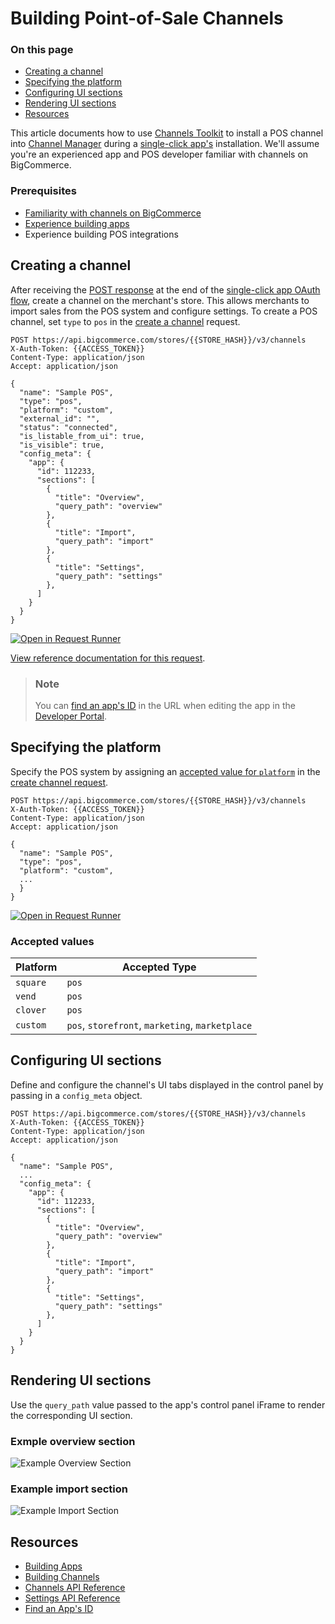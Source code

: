 # Building Point-of-Sale Channels

<div class="otp" id="no-index">

### On this page
- [Creating a channel](#creating-a-channel)
- [Specifying the platform](#specifying-the-platform)
- [Configuring UI sections](#configuring-ui-sections)
- [Rendering UI sections](#rendering-ui-sections)
- [Resources](#resources)

</div>

This article documents how to use [Channels Toolkit](https://developer.bigcommerce.com/api-docs/channels/guide/channels-toolkit-reference) to install a POS channel into [Channel Manager](https://support.bigcommerce.com/s/article/Selling-Everywhere-with-Channel-Manager) during a [single-click app's](https://developer.bigcommerce.com/api-docs/apps/guide/types) installation. We'll assume you're an experienced app and POS developer familiar with channels on BigCommerce.

### Prerequisites
* [Familiarity with channels on BigCommerce](https://developer.bigcommerce.com/api-docs/channels/guide/overview)
* [Experience building apps](https://developer.bigcommerce.com/api-docs/apps/guide/intro)
* Experience building POS integrations

## Creating a channel

After receiving the [POST response](https://developer.bigcommerce.com/api-docs/apps/guide/auth#receiving-the-post-response) at the end of the [single-click app OAuth flow](https://developer.bigcommerce.com/api-docs/apps/guide/auth#receiving-the-post-response), create a channel on the merchant's store. This allows merchants to import sales from the POS system and configure settings. To create a POS channel, set `type` to `pos` in the [create a channel](https://developer.bigcommerce.com/api-reference/cart-checkout/channels-listings-api/channels/createchannel) request.

```http
POST https://api.bigcommerce.com/stores/{{STORE_HASH}}/v3/channels
X-Auth-Token: {{ACCESS_TOKEN}}
Content-Type: application/json
Accept: application/json

{
  "name": "Sample POS",
  "type": "pos",
  "platform": "custom",
  "external_id": "",
  "status": "connected",
  "is_listable_from_ui": true,
  "is_visible": true,
  "config_meta": {
    "app": {
      "id": 112233,
      "sections": [
        {
          "title": "Overview",
          "query_path": "overview"
        },
        {
          "title": "Import",
          "query_path": "import"
        },
        {
          "title": "Settings",
          "query_path": "settings"
        },
      ]
    }
  }
}
```

[![Open in Request Runner](https://storage.googleapis.com/bigcommerce-production-dev-center/images/Open-Request-Runner.svg)](https://developer.bigcommerce.com/api-reference/cart-checkout/channels-listings-api/channels/createchannel#requestrunner)

[View reference documentation for this request](https://developer.bigcommerce.com/api-reference/store-management/channels/channels/createchannel).

<div class="HubBlock--callout">
<div class="CalloutBlock--info">
<div class="HubBlock-content">

> ### Note
> You can [find an app's ID](https://developer.bigcommerce.com/api-docs/apps/tutorials/id) in the URL when editing the app in the [Developer Portal](https://developer.bigcommerce.com/api-docs/apps/guide/developer-portal).

</div>
</div>
</div>

## Specifying the platform

Specify the POS system by assigning an [accepted value for `platform`](#accepted-values) in the [create channel request](https://developer.bigcommerce.com/api-reference/cart-checkout/channels-listings-api/channels/createchannel).

```http
POST https://api.bigcommerce.com/stores/{{STORE_HASH}}/v3/channels
X-Auth-Token: {{ACCESS_TOKEN}}
Content-Type: application/json
Accept: application/json

{
  "name": "Sample POS",
  "type": "pos",
  "platform": "custom",
  ...
  }
}
```

[![Open in Request Runner](https://storage.googleapis.com/bigcommerce-production-dev-center/images/Open-Request-Runner.svg)](https://developer.bigcommerce.com/api-reference/cart-checkout/channels-listings-api/channels/createchannel#requestrunner)

### Accepted values

| Platform          | Accepted Type             |
|-------------------|---------------------------|
| `square `         | `pos`                     |
| `vend`            | `pos`                     |
| `clover`          | `pos`                     |
| `custom`          | `pos`, `storefront`, `marketing`, `marketplace` |

## Configuring UI sections

Define and configure the channel's UI tabs displayed in the control panel by passing in a `config_meta` object.

```http
POST https://api.bigcommerce.com/stores/{{STORE_HASH}}/v3/channels
X-Auth-Token: {{ACCESS_TOKEN}}
Content-Type: application/json
Accept: application/json

{
  "name": "Sample POS",
  ...
  "config_meta": {
    "app": {
      "id": 112233,
      "sections": [
        {
          "title": "Overview",
          "query_path": "overview"
        },
        {
          "title": "Import",
          "query_path": "import"
        },
        {
          "title": "Settings",
          "query_path": "settings"
        },
      ]
    }
  }
}
```

## Rendering UI sections

Use the `query_path` value passed to the app's control panel iFrame to render the corresponding UI section.

### Exmple overview section

![Example Overview Section](https://storage.googleapis.com/bigcommerce-production-dev-center/images/channels/channels-channel-overview.png "Example Overview Section")

### Example import section

![Example Import Section](https://storage.googleapis.com/bigcommerce-production-dev-center/images/channels/channels-pos-import.png "Example Import Section")

## Resources

* [Building Apps](https://developer.bigcommerce.com/api-docs/apps/guide/intro)
* [Building Channels](https://developer.bigcommerce.com/api-docs/channels/guide/overview)
* [Channels API Reference](https://developer.bigcommerce.com/api-reference/cart-checkout/channels-listings-api)
* [Settings API Reference](https://developer.bigcommerce.com/api-reference/store-management/settings)
* [Find an App's ID](https://developer.bigcommerce.com/api-docs/apps/tutorials/id)